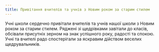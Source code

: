 ```yaml
---
title: Привітання вчителів та учнів з Новим роком за старим стилем
---
```


Учні школи сердечно привітали вчителів та учнів нашої школи з Новим роком за старим стилем. Ряджені зі щедрівками завітали до класів, обсівали присутніх зерном на знак успішного року, радості та спокою. Учні та вчителі радо спостерігали за яскравим дійством веселих щедрувальників.

<slideshow id="_/72157661346346053" />
